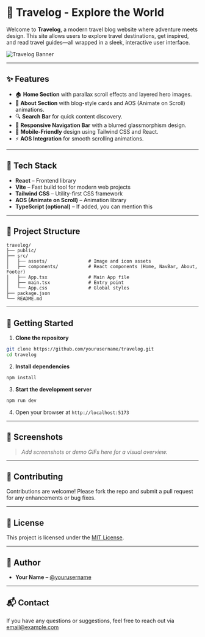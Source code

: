 # 🧭 Travelog - Explore the World

Welcome to **Travelog**, a modern travel blog website where adventure meets design. This site allows users to explore travel destinations, get inspired, and read travel guides—all wrapped in a sleek, interactive user interface.

![Travelog Banner](./assets/banner.png) <!-- Optional: Replace with actual image path or URL -->

---

## ✨ Features

- 🏠 **Home Section** with parallax scroll effects and layered hero images.
- 📖 **About Section** with blog-style cards and AOS (Animate on Scroll) animations.
- 🔍 **Search Bar** for quick content discovery.
- 🧭 **Responsive Navigation Bar** with a blurred glassmorphism design.
- 📱 **Mobile-Friendly** design using Tailwind CSS and React.
- ⚡ **AOS Integration** for smooth scrolling animations.

---

## 🚀 Tech Stack

- **React** – Frontend library
- **Vite** – Fast build tool for modern web projects
- **Tailwind CSS** – Utility-first CSS framework
- **AOS (Animate on Scroll)** – Animation library
- **TypeScript (optional)** – If added, you can mention this

---

## 📂 Project Structure

```
travelog/
├── public/
├── src/
│   ├── assets/               # Image and icon assets
│   ├── components/           # React components (Home, NavBar, About, Footer)
│   ├── App.tsx               # Main App file
│   ├── main.tsx              # Entry point
│   └── App.css               # Global styles
├── package.json
└── README.md
```

---

## 🔧 Getting Started

1. **Clone the repository**

```bash
git clone https://github.com/yourusername/travelog.git
cd travelog
```

2. **Install dependencies**

```bash
npm install
```

3. **Start the development server**

```bash
npm run dev
```

4. Open your browser at `http://localhost:5173`

---

## 📸 Screenshots

> _Add screenshots or demo GIFs here for a visual overview._

---

## 🙌 Contributing

Contributions are welcome! Please fork the repo and submit a pull request for any enhancements or bug fixes.

---

## 📄 License

This project is licensed under the [MIT License](LICENSE).

---

## 👤 Author

- **Your Name** – [@yourusername](https://github.com/yourusername)

---

## 📬 Contact

If you have any questions or suggestions, feel free to reach out via [email@example.com](mailto:email@example.com)